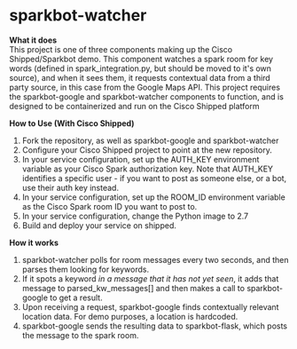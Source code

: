 # sparkbot-watcher  
  
**What it does**  
This project is one of three components making up the Cisco Shipped/Sparkbot demo. This component watches a spark room for key words (defined in spark_integration.py, but should be moved to it's own source), and when it sees them, it requests contextual data from a third party source, in this case from the Google Maps API. This project requires the sparkbot-google and sparkbot-watcher components to function, and is designed to be containerized and run on the Cisco Shipped platform  
  
**How to Use (With Cisco Shipped)**  
1. Fork the repository, as well as sparkbot-google and sparkbot-watcher  
2. Configure your Cisco Shipped project to point at the new repository.  
3. In your service configuration, set up the AUTH\_KEY environment variable as your Cisco Spark authorization key. Note that AUTH\_KEY identifies a specific user - if you want to post as someone else, or a bot, use their auth key instead.  
4. In your service configuration, set up the ROOM_ID environment variable as the Cisco Spark room ID you want to post to.  
5. In your service configuration, change the Python image to 2.7  
6. Build and deploy your service on shipped.  
  
**How it works**  
1. sparkbot-watcher polls for room messages every two seconds, and then parses them looking for keywords.  
2. If it spots a keyword _in a message that it has not yet seen_, it adds that message to parsed_kw_messages[] and then makes a call to sparkbot-google to get a result.  
3. Upon receiving a request, sparkbot-google finds contextually relevant location data. For demo purposes, a location is hardcoded.  
4. sparkbot-google sends the resulting data to sparkbot-flask, which posts the message to the spark room.  